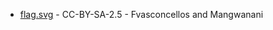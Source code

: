 * [flag.svg](https://commons.wikimedia.org/wiki/File:Flag_of_Suffolk.svg) - CC-BY-SA-2.5 - Fvasconcellos and Mangwanani
